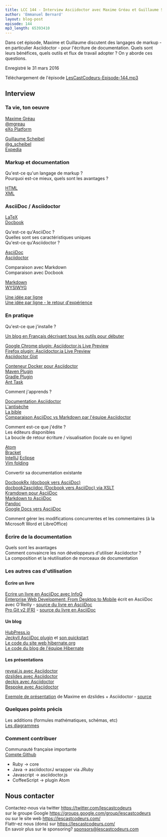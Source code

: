 ```yaml
---
title: LCC 144 - Interview Asciidoctor avec Maxime Gréau et Guillaume Scheibel
author: 'Emmanuel Bernard'
layout: blog-post
episode: 144
mp3_length: 65393410
---
```

Dans cet épisode, Maxime et Guillaume discutent des langages de markup - en particulier Asciidoctor - pour l'écriture de documentation.
Quels sont leurs bénéfices, quels outils et flux de travail adopter ? On y aborde ces questions.

Enregistré le 31 mars 2016

Téléchargement de l'épisode [LesCastCodeurs-Episode-144.mp3](http://traffic.libsyn.com/lescastcodeurs/LesCastCodeurs-Episode-144.mp3)

## Interview

### Ta vie, ton oeuvre

[Maxime Gréau](http://mgreau.com)  
[@mgreau](https://twitter.com/mgreau)  
[eXo Platform](https://www.exoplatform.com)  

[Guillaume Scheibel](http://www.gscheibel.net)  
[@g_scheibel](https://twitter.com/g_scheibel)  
[Expedia](https://www.expedia.fr)  

### Markup et documentation

Qu'est-ce qu'un langage de markup ?  
Pourquoi est-ce mieux, quels sont les avantages ?  

[HTML](https://en.wikipedia.org/wiki/HTML)  
[XML](https://en.wikipedia.org/wiki/XML)  

### AsciiDoc / Asciidoctor

[LaTeX](http://www.latex-project.org)  
[Docbook](http://docbook.org)  

Qu'est-ce qu'AsciiDoc ?  
Quelles sont ses caractéristiques uniques  
Qu'est-ce qu'Asciidoctor ?  

[AsciiDoc](http://asciidoc.org)  
[Asciidoctor](http://asciidoctor.org)  

Comparaison avec Markdown  
Comparaison avec Docbook  

[Markdown](http://daringfireball.net/projects/markdown/)  
[WYSIWYG](https://en.wikipedia.org/wiki/WYSIWYG)  

[Une idée par ligne](https://emmanuelbernard.com/blog/2013/08/08/one-line-per-idea/)  
[Une idée par ligne - le retour d'expérience](https://emmanuelbernard.com/blog/2014/10/06/one-line-per-ide-feedback/)  

### En pratique

Qu'est-ce que j'installe ?  

[Un blog en Français décrivant tous les outils pour débuter](http://asciidoctor.org/news/2016/04/05/debuter-avec-asciidoctor/)  

[Google Chrome plugin: Asciidoctor.js Live Preview](https://chrome.google.com/webstore/detail/asciidoctorjs-live-previe/iaalpfgpbocpdfblpnhhgllgbdbchmia)  
[Firefox plugin: Asciidoctor.ja Live Preview](https://addons.mozilla.org/en-US/firefox/addon/asciidoctorjs-live-preview/)  
[Asciidoctor Gist](http://gist.asciidoctor.org)  

[Conteneur Docker pour Asciidoctor](https://hub.docker.com/r/asciidoctor/docker-asciidoctor/)  
[Maven Plugin](https://github.com/asciidoctor/asciidoctor-maven-plugin)  
[Gradle Plugin](https://github.com/asciidoctor/asciidoctor-gradle-plugin)  
[Ant Task](https://github.com/asciidoctor/asciidoctor-ant)  

Comment j'apprends ?  

[Documentation Asciidoctor](http://asciidoctor.org/docs/)  
[L'antisèche](http://asciidoctor.org/docs/asciidoc-syntax-quick-reference/)  
[La bible](http://asciidoctor.org/docs/user-manual/)  
[Comparaison AsciiDoc vs Markdown par l'équipe Asciidoctor](http://asciidoctor.org/docs/user-manual/#compared-to-markdown)  

Comment est-ce que j'édite ?  
Les éditeurs disponibles  
La boucle de retour écriture / visualisation (locale ou en ligne)  

[Atom](https://atom.io/packages/asciidoc-preview)  
[Bracket](https://github.com/asciidoctor/brackets-asciidoc-preview)  
[IntelliJ](https://plugins.jetbrains.com/plugin/7391)
[Eclipse](https://wiki.eclipse.org/Mylyn/WikiText/AsciiDoc)  
[Vim folding](https://emmanuelbernard.com/blog/2016/02/11/asciidoc-folding-vim/)  

Convertir sa documentation existante  

[DocbookRx (docbook vers AsciiDoc)](https://github.com/opendevise/docbookrx)  
[docbook2asciidoc (Docbook vers AsciiDoc) via XSLT](https://github.com/emmanuelbernard/docbook2asciidoc/tree/ogm-tweaks)  
[Kramdown pour AsciiDoc](https://github.com/opendevise/kramdown-asciidoc)  
[Markdown to AsciiDoc](https://github.com/bodiam/markdown-to-asciidoc)  
[Pandoc](http://pandoc.org)  
[Google Docs vers AsciiDoc](https://github.com/Mogztter/asciidoc-googledocs-addon)  

Comment gérer les modifications concurrentes et les commentaires (à la Microsoft Word et LibreOffice)  

### Écrire de la documentation

Quels sont les avantages  
Comment convaincre les non développeurs d'utiliser Asciidoctor ?  
La composition et la réutilisation de morceaux de documentation  

### Les autres cas d'utilisation

#### Écrire un livre

[Ecrire un livre en AsciiDoc avec InfoQ](http://www.infoq.com/minibook-guidelines)  
[Enterprise Web Development: From Desktop to Mobile](http://enterprisewebbook.com/) écrit en AsciiDoc avec O'Reilly - [source du livre en AsciiDoc](https://github.com/Farata/EnterpriseWebBook/)  
[Pro Git v2 (FR)](https://git-scm.com/book/fr/v2) - [source du livre en AsciiDoc](https://github.com/progit/progit2/tree/master/book)  

#### Un blog

[HubPress.io](http://hubpress.io)  
[Jeckyll AsciiDoc plugin](https://github.com/asciidoctor/jekyll-asciidoc) et [son quickstart](https://github.com/asciidoctor/jekyll-asciidoc-quickstart)  
[Le code du site web hibernate.org](https://github.com/hibernate/hibernate.org)  
[Le code du blog de l'équipe Hibernate](https://github.com/hibernate/in.relation.to/)  

#### Les présentations

[reveal.js avec Asciidoctor](http://asciidoctor.org/docs/install-and-use-revealjs-backend/)  
[dzslides avec Asciidoctor](https://github.com/mojavelinux/asciidoc-dzslides-backend)  
[deckjs avec Asciidoctor](http://asciidoctor.org/docs/install-and-use-deckjs-backend/)  
[Bespoke avec Asciidoctor](https://github.com/asciidoctor/asciidoctor-bespoke)  

[Exemple de présentation](http://mgreau.com/slides/devnation2015/slides.html) de Maxime en dzslides + Asciidoctor - [source](https://github.com/mgreau/asciidoc-create-publish-everywhere-from-anywhere/tree/master/slides)  

### Quelques points précis

Les additions (formules mathématiques, schémas, etc)  
[Les diagrammes](https://github.com/asciidoctor/asciidoctor-diagram)  

### Comment contribuer

Communauté française importante  
[Compte Github](https://github.com/asciidoctor)

* Ruby -> core
* Java -> asciidoctorJ wrapper via JRuby
* Javascript -> asciidoctor.js
* CoffeeScript -> plugin Atom

## Nous contacter

Contactez-nous via twitter <https://twitter.com/lescastcodeurs>  
sur le groupe Google <https://groups.google.com/group/lescastcodeurs>  
ou sur le site web <https://lescastcodeurs.com/>  
Flattr-ez nous (dons) sur <https://lescastcodeurs.com/>  
En savoir plus sur le sponsoring? sponsors@lescastcodeurs.com  
